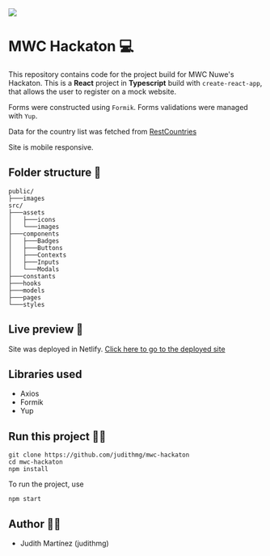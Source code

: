<img src="https://nuwe.io/_next/image?url=%2Flogo_color.png&w=64&q=75"/>


# MWC Hackaton 💻

This repository contains code for the project build for MWC Nuwe's Hackaton. This is a **React** project in **Typescript** build with `create-react-app`, that allows the user to register on a mock website. 

Forms were constructed using `Formik`. Forms validations were managed with `Yup`. 

Data for the country list was fetched from [RestCountries](https://restcountries.eu/rest/v2/all)

Site is mobile responsive.

## Folder structure 📁
```
public/
├───images
src/
├───assets      
│   ├───icons   
│   └───images  
├───components  
│   ├───Badges  
│   ├───Buttons 
│   ├───Contexts
│   ├───Inputs  
│   └───Modals
├───constants
├───hooks
├───models
├───pages
└───styles
```
## Live preview 📳

Site was deployed in Netlify. 
[Click here to go to the deployed site](https://judith-mwc.netlify.app/)

## Libraries used
- Axios
- Formik
- Yup


## Run this project 🏃‍♀️

```
git clone https://github.com/judithmg/mwc-hackaton
cd mwc-hackaton
npm install
```

To run the project, use
```
npm start
```

## Author 👩‍💻
- Judith Martínez (judithmg)